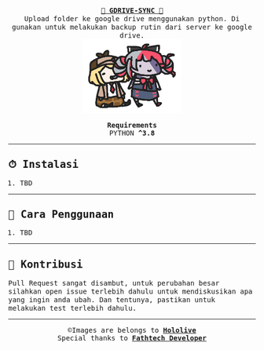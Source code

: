 <p align="center">
 <br />
 <samp>
  <b><a rel="nofollow noopener noreferrer" target="_blank" href="https://github.com/kangketikonlen/gdrive-sync">🗿 GDRIVE-SYNC 🗿</a></b>
  <br />
  Upload folder ke google drive menggunakan python. Di gunakan untuk melakukan backup rutin dari server ke google drive.
 </samp>
 <br />
 <img src="https://raw.githubusercontent.com/kangketikonlen/kangketikonlen/main/assets/watollie.gif" width="200"/><br />
</p>

<samp>
  <p align="center">
    <b>Requirements</b><br />
    PYTHON <b>^3.8</b>
  </p>
  <hr />
  
  <h2>⏱ Instalasi</h2>
  <ol>
    <li>TBD</li>
  </ol>
  <hr />
  
  <h2>🧭 Cara Penggunaan</h2>
  <ol>
    <li>TBD</li>
  </ol>
  <hr />

  <h2>🤝 Kontribusi</h2>
  Pull Request sangat disambut, untuk perubahan besar silahkan open issue terlebih dahulu untuk mendiskusikan apa yang ingin anda ubah. Dan tentunya, pastikan untuk melakukan test terlebih dahulu.
  <hr />

  <p align="center">
  	&copy;Images are belongs to <b><a href="https://www.hololive.tv/" target="_blank">Hololive</a></b><br />
	Special thanks to <b><a rel="nofollow noopener noreferrer" href="https://github.com/fathtech">Fathtech Developer</a></b>
  </p>
</samp>